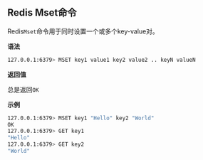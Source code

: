 ## Redis Mset命令

Redis`Mset`命令用于同时设置一个或多个key-value对。

**语法**

```bash
127.0.0.1:6379> MSET key1 value1 key2 value2 .. keyN valueN
```

**返回值**

总是返回`OK`

**示例**

```bash
127.0.0.1:6379> MSET key1 "Hello" key2 "World"
OK
127.0.0.1:6379> GET key1
"Hello"
127.0.0.1:6379> GET key2
"World"
```
